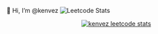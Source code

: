 👋 Hi, I’m @kenvez
<a styles="display: flex, justify-content: center">
  ![Leetcode Stats](https://leetcard.jacoblin.cool/kenvez?theme=dark&font=Fira%20Code)
</a>

<p align="center">
  <a href="https://github.com/JacobLinCool/LeetCode-Stats-Card" target="_blank">
    <img title="kenvez leetcode stats" alt="kenvez leetcode stats" src="https://leetcard.jacoblin.cool/kenvez?theme=dark&font=Fira%20Code" />
  </a>
</p>
